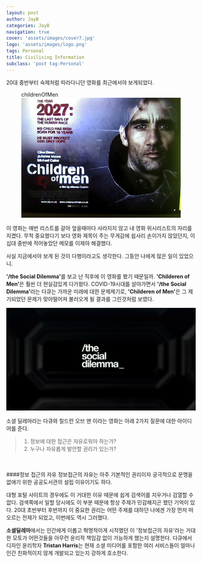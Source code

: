 ```yaml
---
layout: post
author: JayB
categories: JayB
navigation: true
cover: 'assets/images/cover7.jpg'
logo: 'assets/images/logo.png'
tags: Personal
title: Civilising Information
subclass: 'post tag-Personal'
---
```

<p>20대 중반부터 숙제처럼 따라다니던 영화를 최근에서야 보게되었다.</p>
<figure>
<figcaption>childrenOfMen</figcaption>
<img src="/assets/images/childrenOfMen.jpg" width="600">
</figure>
<p>이 영화는 매번 리스트를 갈아 엎을때마다 사라지지 않고 내 영화 위시리스트의 자리를 지켰다. 무척 중요했다기 보다 영화 제목이 주는 무게감에 쉽사리 손이가지 않았던지, 이십대 중반에 적어놓았던 메모를 이제야 해결했다.</p>

<p>사실 지금에서야 보게 된 것이 다행이라고도 생각한다. 그동안 나에게 많은 일이 있었으니.</p>

<p><strong>'/the Social Dilemma'</strong>를 보고 난 직후에 이 영화를 봤기 때문일까. <strong>'Childeren of Men'</strong>은 훨씬 더 현실감있게 다가왔다. COVID-19시대를 살아가면서 <strong>'/the Social Dilemma'</strong>라는 다큐는 가까운 미래에 대한 문제제기로, <strong>'Childeren of Men'</strong>은 그 제기되었던 문제가 맞아떨어져 불러오게 될 결과를 그린것처럼 보였다.</p>

<img src="/assets/images/socialDilemma.png">

<p>소셜 딜레마라는 다큐와 칠드런 오브 맨 이라는 영화는 아래 2가지 질문에 대한 아이디어를 준다.</p>

>1) 정보에 대한 접근은 자유로워야 하는가?
>2) 누구나 자유롭게 발언할 권리가 있는가?

<br>
<br>
####정보 접근의 자유
정보접근의 자유는 아주 기본적인 권리이자 궁극적으로 문맹을 없애기 위한 공공도서관의 설립 이유이기도 하다.

<p>대형 포털 사이트의 경우에도 이 거대한 이유 때문에 쉽게 검색어를 지우거나 검열할 수 없다.
검색쪽에서 일할 당시에도 이 부분 때문에 항상 주제가 민감해지곤 했던 기억이 있다. 20대 초반부터 후반까지 이 중요한 권리는 어떤 주제를 대하던 나에겐 가장 먼저 떠오르는 전제가 되었고, 이번에도 역시 그러했다.</p>

<p><strong>소셜딜레마</strong>에서는 인간에게 이롭고 혁명적이게 시작했던 이 '정보접근의 자유'라는 거대한 모토가 어떤것들을 아무런 윤리적 책임감 없이 가능하게 했는지 설명한다. 다큐에서 디자인 윤리학자 <strong>Tristan Harris</strong>는 현재 소셜 미디어를 포함한 여러 서비스들이 얼마나 인간 친화적이지 않게 개발되고 있는지 강하게 호소한다.</p>
